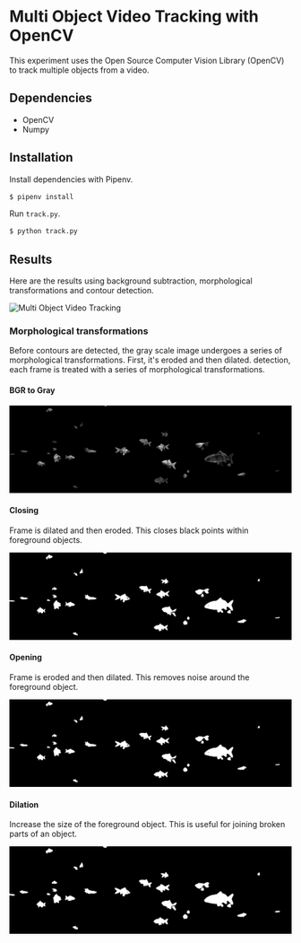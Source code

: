 # Multi Object Video Tracking with OpenCV

This experiment uses the Open Source Computer Vision Library (OpenCV) to track multiple objects from a video.

## Dependencies

* OpenCV
* Numpy

## Installation

Install dependencies with Pipenv.

```bash
$ pipenv install
```

Run `track.py`.

```bash
$ python track.py
```

## Results

Here are the results using background subtraction, morphological transformations and contour detection.

![Multi Object Video Tracking](./assets/example.gif)

### Morphological transformations

Before contours are detected, the gray scale image undergoes a series of morphological transformations. First, it's eroded and then dilated.  detection, each frame is treated with a series of morphological transformations.

#### BGR to Gray

![BGR to Gray](./assets/gray.jpg)

#### Closing

Frame is dilated and then eroded. This closes black points within foreground objects.

![Closing](./assets/closing.jpg)

#### Opening

Frame is eroded and then dilated. This removes noise around the foreground object.

![Opening](./assets/opening.jpg)

#### Dilation

Increase the size of the foreground object. This is useful for joining broken parts of an object.

![Dilation](./assets/dilation.jpg)
